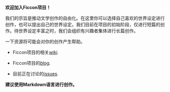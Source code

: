 **欢迎加入Ficcon项目！**

我们的宗旨是推动文学创作的自由化。在这里你可以选择自己喜欢的世界设定进行创作，也可以提出自己的世界设定。我们目前在项目的初始阶段，仅进行短篇的创作。待世界设定丰富之时，我们会组织有兴趣者集体进行长篇创作。

一下资源将可能会对你的创作产生帮助。


* Ficcon项目的相关[*wiki*](https://github.com/scorpiohw/Ficcon/wiki).

* Ficcon项目的[*blog*](http://ficcon.diandian.com/).

* 目前正在讨论的[issues](https://github.com/scorpiohw/Ficcon/issues?state=open).

**建议使用Markdown语言进行创作。**